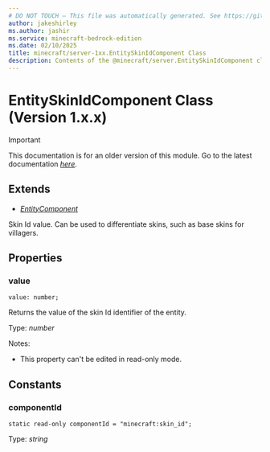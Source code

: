 ```yaml
---
# DO NOT TOUCH — This file was automatically generated. See https://github.com/mojang/minecraftapidocsgenerator to modify descriptions, examples, etc.
author: jakeshirley
ms.author: jashir
ms.service: minecraft-bedrock-edition
ms.date: 02/10/2025
title: minecraft/server-1xx.EntitySkinIdComponent Class
description: Contents of the @minecraft/server.EntitySkinIdComponent class (Version 1.x.x).
---
```

# EntitySkinIdComponent Class (Version 1.x.x)

> [!IMPORTANT]
> This documentation is for an older version of this module. Go to the latest documentation [*here*](../../../scriptapi/minecraft/server/EntitySkinIdComponent.md).

## Extends
- [*EntityComponent*](EntityComponent.md)

Skin Id value. Can be used to differentiate skins, such as base skins for villagers.

## Properties

### **value**
`value: number;`

Returns the value of the skin Id identifier of the entity.

Type: *number*

Notes:
  - This property can't be edited in read-only mode.

## Constants

### **componentId**
`static read-only componentId = "minecraft:skin_id";`

Type: *string*
